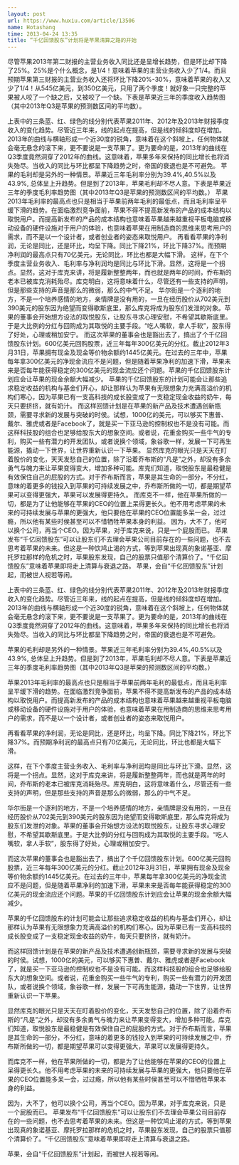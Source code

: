 ```yaml
---
layout: post
url: https://www.huxiu.com/article/13506
name: Hotashang
time: 2013-04-24 13:35
title: “千亿回馈股东”计划将是苹果清算之路的开始
---
```

尽管苹果2013年第二财报的主营业务收入同比还是呈增长趋势，但是环比却下降了25%。25%是个什么概念，是1/4！意味着苹果的主营业务收入少了1/4。而且预期苹果第三财报的主营业务收入还将环比下降20%-30%，意味着苹果的收入又少了1/4！从545亿美元，到350亿美元，只用了两个季度！就好象一只完整的苹果被人咬了一个缺之后，又被咬了一个缺。下表是苹果近三年的季度收入趋势图（其中2013年Q3是苹果的预测数区间的平均数）。

上表中的三条蓝、红、绿色的线分别代表苹果2011年、2012年及2013年财报季度收入的变化趋势。尽管近三年来，线的起点在提高，但是线的倾斜度却在增加。2013年的曲线与横轴形成一个近30度的锐角，意味着在这个斜坡上，任何物体就会毫无悬念的滚下来，更不要说是一支苹果了。更为要命的是，2013年的曲线在Q3季度竟然洞穿了2012年的曲线。这意味着，苹果多年来保持的同比增长也将消失殆尽。当收入的同比与环比都呈下降趋势之时，帝国的衰退也是不可避免。 苹果的毛利却是另外的一种情景。苹果近三年毛利率分别为39.4%,40.5%以及43.9%, 总体呈上升趋势。但是到了2013年，苹果毛利却不尽人意。下表是苹果近三年的季度毛利率趋势图（其中2013年Q3是苹果的预测数区间的平均数。） 苹果2013年毛利率的最高点也只是相当于苹果前两年毛利的最低点，而且毛利率呈平缓下滑的趋势。在面临激烈竞争面前，苹果不得不提高新发布的产品的成本结构以取悦用户。而提高新发布的产品的成本结构也意味着苹果越来越重视平板电脑或移动设备的硬件设施对于用户的体验，也意味着苹果在用制造商的思维来思考用户的需求，而不是以一个设计者，或者创业者的姿态来取悦用户。 再看看苹果的净利润，无论是同比，还是环比，均呈下降。同比下降21%，环比下降37%。而预期净利润的最高点只有70亿美元，无论同比，环比也都是大幅下滑。 这样，在下个季度主营业务收入、毛利率与净利润均是同比与环比下滑。显然，这将是一个拐点。显然，这对于库克来讲，将是履新整整两年，而也就是两年的时间，乔布斯的老本已被库克消耗殆尽。库克明白，这将意味着什么，尽管还有一些支持的声明，但是那些支持的声音是那么的微弱，那么的中气不足。 华尔街是一个逐利的地方，不是一个培养感情的地方，亲情牌是没有用的，一旦在经历股价从702美元到390美元的股东因为绝望而变得歇斯底里，那么库克将成为股东们发泄的对象。苹果的董事会开始想方设法的取悦股东，让股东寻求心理安慰，不希望其歇斯底里。于是大比例的分红与回购成为其取悦的主要手段。“吃人嘴软，拿人手软”，股东得了好处，心理或稍加安宁。 而这次苹果的董事会也是豁出去了，搞出了个千亿回馈股东计划。600亿美元回购股票，近三年每年300亿美元的分红。截止2012年3月31日，苹果拥有现金及现金等价物余额约1445亿美元。在过去的三年中，苹果每年拿300亿美元的净现金流应不是问题，但是随着苹果净利的加速下滑，苹果未来是否每年能获得稳定的300亿美元的现金流应还个问题。苹果的千亿回馈股东计划应会让苹果的现金余额大幅减少。 苹果的千亿回馈股东的计划可能会让那些追求稳定收益的机构与基金们开心，却让那样认为苹果有无限想象力充满高溢价的机构们寒心，因为苹果已有一支高科技的成长股变成了一支稳定现金收益的奶牛，每天只要挤挤，就有奶汁。 而这样回馈计划是在苹果的新产品及技术遭遇创新瓶颈，需要寻求新的发展与突破的时侯。试想，1000亿的美元，可以够买下惠普、戴尔、雅虎或者是Facebook了，就是买一下亚马逊的控制权也不是没有可能。而这样科技股的组合也足够给股东大的想象空间。或者说，花重金购买一些牛气的专利，购买一些有潜力的开发团队，或者说换个领域，象谷歌一样，发展一下可再生能源，撬动一下世界，让世界重新认识一下苹果。 显然库克的眼光只是天天在盯着股价的变化，天天发愁自己的位置，除了沿着乔布斯的“凡是”之外，却没有多余勇气与魄力来让苹果变得变大，增加多种可能。库克们知道，取悦股东是最稳健是有效保住自己的屁股的方式。对于乔布斯而言，苹果是其生命的一部分，不分红，意味的着更多的钱投入到苹果的可持续发展之中，乔布斯所做的一切，都是期望苹果可以变得更强大，苹果可以发展得更持久。 而库克不一样，他在苹果所做的一切，都是为了让他能够在苹果的CEO的位置上呆得更长久。他不用考虑苹果的未来的可持续发展与苹果的更强大，他只要他在苹果的CEO位置能多呆一会，过过瘾，所以他有某些时侯甚至可以不惜牺牲苹果本身的利益。 因为，大不了，他可以换个公司，再当个CEO。因为苹果，对于库克来说，只是一个屁股而已。 苹果发布“千亿回馈股东”可以让股东们不去理会苹果公司目前存在的一些问题，也不去思考着苹果的未来。但这是一种饮鸠止渴的方式，等到苹果出现真的象诺基亚、摩托罗拉那样的危机之时，苹果股东发现，自己的股票只值那个清算价了。“千亿回馈股东”意味着苹果即将走上清算与衰退之路。 苹果，会自“千亿回馈股东”计划起，而被世人视若等闲。

上表中的三条蓝、红、绿色的线分别代表苹果2011年、2012年及2013年财报季度收入的变化趋势。尽管近三年来，线的起点在提高，但是线的倾斜度却在增加。2013年的曲线与横轴形成一个近30度的锐角，意味着在这个斜坡上，任何物体就会毫无悬念的滚下来，更不要说是一支苹果了。更为要命的是，2013年的曲线在Q3季度竟然洞穿了2012年的曲线。这意味着，苹果多年来保持的同比增长也将消失殆尽。当收入的同比与环比都呈下降趋势之时，帝国的衰退也是不可避免。

苹果的毛利却是另外的一种情景。苹果近三年毛利率分别为39.4%,40.5%以及43.9%, 总体呈上升趋势。但是到了2013年，苹果毛利却不尽人意。下表是苹果近三年的季度毛利率趋势图（其中2013年Q3是苹果的预测数区间的平均数。）

苹果2013年毛利率的最高点也只是相当于苹果前两年毛利的最低点，而且毛利率呈平缓下滑的趋势。在面临激烈竞争面前，苹果不得不提高新发布的产品的成本结构以取悦用户。而提高新发布的产品的成本结构也意味着苹果越来越重视平板电脑或移动设备的硬件设施对于用户的体验，也意味着苹果在用制造商的思维来思考用户的需求，而不是以一个设计者，或者创业者的姿态来取悦用户。

再看看苹果的净利润，无论是同比，还是环比，均呈下降。同比下降21%，环比下降37%。而预期净利润的最高点只有70亿美元，无论同比，环比也都是大幅下滑。

这样，在下个季度主营业务收入、毛利率与净利润均是同比与环比下滑。显然，这将是一个拐点。显然，这对于库克来讲，将是履新整整两年，而也就是两年的时间，乔布斯的老本已被库克消耗殆尽。库克明白，这将意味着什么，尽管还有一些支持的声明，但是那些支持的声音是那么的微弱，那么的中气不足。

华尔街是一个逐利的地方，不是一个培养感情的地方，亲情牌是没有用的，一旦在经历股价从702美元到390美元的股东因为绝望而变得歇斯底里，那么库克将成为股东们发泄的对象。苹果的董事会开始想方设法的取悦股东，让股东寻求心理安慰，不希望其歇斯底里。于是大比例的分红与回购成为其取悦的主要手段。“吃人嘴软，拿人手软”，股东得了好处，心理或稍加安宁。

而这次苹果的董事会也是豁出去了，搞出了个千亿回馈股东计划。600亿美元回购股票，近三年每年300亿美元的分红。截止2012年3月31日，苹果拥有现金及现金等价物余额约1445亿美元。在过去的三年中，苹果每年拿300亿美元的净现金流应不是问题，但是随着苹果净利的加速下滑，苹果未来是否每年能获得稳定的300亿美元的现金流应还个问题。苹果的千亿回馈股东计划应会让苹果的现金余额大幅减少。

苹果的千亿回馈股东的计划可能会让那些追求稳定收益的机构与基金们开心，却让那样认为苹果有无限想象力充满高溢价的机构们寒心，因为苹果已有一支高科技的成长股变成了一支稳定现金收益的奶牛，每天只要挤挤，就有奶汁。

而这样回馈计划是在苹果的新产品及技术遭遇创新瓶颈，需要寻求新的发展与突破的时侯。试想，1000亿的美元，可以够买下惠普、戴尔、雅虎或者是Facebook了，就是买一下亚马逊的控制权也不是没有可能。而这样科技股的组合也足够给股东大的想象空间。或者说，花重金购买一些牛气的专利，购买一些有潜力的开发团队，或者说换个领域，象谷歌一样，发展一下可再生能源，撬动一下世界，让世界重新认识一下苹果。

显然库克的眼光只是天天在盯着股价的变化，天天发愁自己的位置，除了沿着乔布斯的“凡是”之外，却没有多余勇气与魄力来让苹果变得变大，增加多种可能。库克们知道，取悦股东是最稳健是有效保住自己的屁股的方式。对于乔布斯而言，苹果是其生命的一部分，不分红，意味的着更多的钱投入到苹果的可持续发展之中，乔布斯所做的一切，都是期望苹果可以变得更强大，苹果可以发展得更持久。

而库克不一样，他在苹果所做的一切，都是为了让他能够在苹果的CEO的位置上呆得更长久。他不用考虑苹果的未来的可持续发展与苹果的更强大，他只要他在苹果的CEO位置能多呆一会，过过瘾，所以他有某些时侯甚至可以不惜牺牲苹果本身的利益。

因为，大不了，他可以换个公司，再当个CEO。因为苹果，对于库克来说，只是一个屁股而已。 苹果发布“千亿回馈股东”可以让股东们不去理会苹果公司目前存在的一些问题，也不去思考着苹果的未来。但这是一种饮鸠止渴的方式，等到苹果出现真的象诺基亚、摩托罗拉那样的危机之时，苹果股东发现，自己的股票只值那个清算价了。“千亿回馈股东”意味着苹果即将走上清算与衰退之路。

苹果，会自“千亿回馈股东”计划起，而被世人视若等闲。

